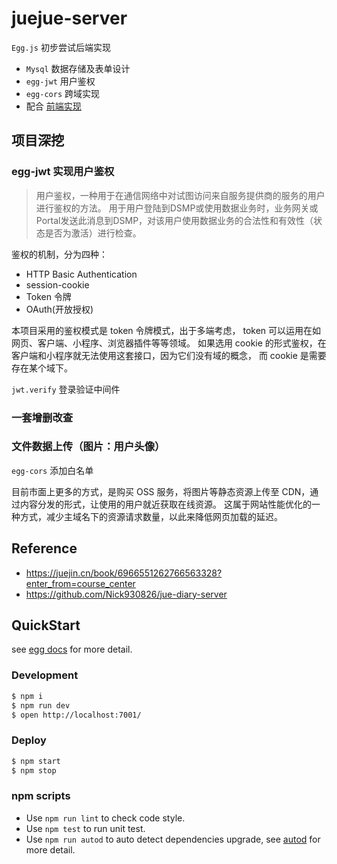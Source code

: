 # juejue-server

`Egg.js` 初步尝试后端实现

- `Mysql` 数据存储及表单设计
- `egg-jwt` 用户鉴权
- `egg-cors` 跨域实现
- 配合 [前端实现](https://github.com/Jinx-FX/juejue-h5)


## 项目深挖

### egg-jwt 实现用户鉴权

> 用户鉴权，一种用于在通信网络中对试图访问来自服务提供商的服务的用户进行鉴权的方法。
> 用于用户登陆到DSMP或使用数据业务时，业务网关或Portal发送此消息到DSMP，对该用户使用数据业务的合法性和有效性（状态是否为激活）进行检查。

鉴权的机制，分为四种：

- HTTP Basic Authentication
- session-cookie
- Token 令牌
- OAuth(开放授权)

本项目采用的鉴权模式是 token 令牌模式，出于多端考虑，
token 可以运用在如网页、客户端、小程序、浏览器插件等等领域。
如果选用 cookie 的形式鉴权，在客户端和小程序就无法使用这套接口，因为它们没有域的概念，
而 cookie 是需要存在某个域下。

`jwt.verify` 登录验证中间件


### 一套增删改查

### 文件数据上传（图片：用户头像）

`egg-cors` 添加白名单

目前市面上更多的方式，是购买 OSS 服务，将图片等静态资源上传至 CDN，通过内容分发的形式，让使用的用户就近获取在线资源。
这属于网站性能优化的一种方式，减少主域名下的资源请求数量，以此来降低网页加载的延迟。




## Reference

- https://juejin.cn/book/6966551262766563328?enter_from=course_center
- https://github.com/Nick930826/jue-diary-server

## QuickStart

<!-- add docs here for user -->

see [egg docs][egg] for more detail.

### Development

```bash
$ npm i
$ npm run dev
$ open http://localhost:7001/
```

### Deploy

```bash
$ npm start
$ npm stop
```

### npm scripts

- Use `npm run lint` to check code style.
- Use `npm test` to run unit test.
- Use `npm run autod` to auto detect dependencies upgrade, see [autod](https://www.npmjs.com/package/autod) for more detail.


[egg]: https://eggjs.org